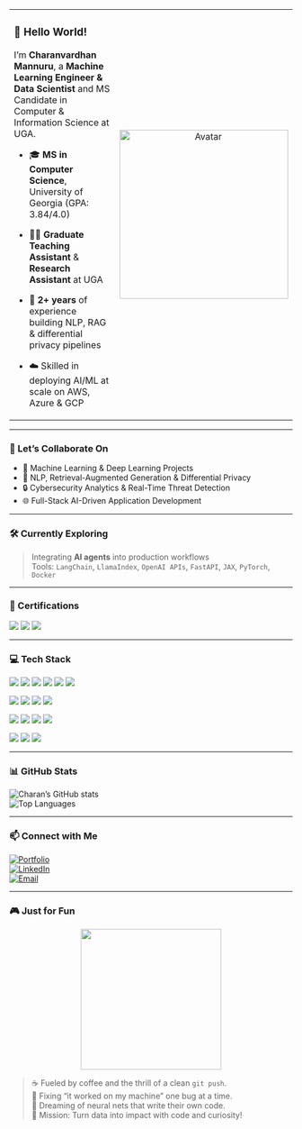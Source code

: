<table>
  <tr>
    <td valign="top" width="65%">

### 👋 Hello World!

I’m **Charanvardhan Mannuru**, a **Machine Learning Engineer & Data Scientist** and MS Candidate in Computer & Information Science at UGA.

- 🎓 **MS in Computer Science**, University of Georgia (GPA: 3.84/4.0)  
- 🧑‍💻 **Graduate Teaching Assistant** & **Research Assistant** at UGA  
- 🤖 **2+ years** of experience building NLP, RAG & differential privacy pipelines  
- ☁️ Skilled in deploying AI/ML at scale on AWS, Azure & GCP  

    </td>
    <td valign="middle" align="center" width="35%">
      <img src="https://avatars.githubusercontent.com/Charanvardhan?size=300" alt="Avatar" width="300"/>
    </td>
  </tr>
</table>

---

### 🚀 Let’s Collaborate On

- 🤖 Machine Learning & Deep Learning Projects  
- 🧠 NLP, Retrieval-Augmented Generation & Differential Privacy  
- 🔒 Cybersecurity Analytics & Real-Time Threat Detection  
- 🌐 Full-Stack AI-Driven Application Development  

---

### 🛠 Currently Exploring

> Integrating **AI agents** into production workflows  
> Tools: `LangChain`, `LlamaIndex`, `OpenAI APIs`, `FastAPI`, `JAX`, `PyTorch`, `Docker`

---

### 📜 Certifications

<p align="left">
  <a href="#"><img src="https://img.shields.io/badge/AWS%20Solutions%20Architect–Associate-232F3E?logo=amazonaws&logoColor=white&style=for-the-badge"/></a>
  <a href="#"><img src="https://img.shields.io/badge/AWS–Computer%20Vision-FF9900?logo=amazonaws&logoColor=white&style=for-the-badge"/></a>
  <a href="#"><img src="https://img.shields.io/badge/Regression%20Models-007ACC?logo=statsmodels&logoColor=white&style=for-the-badge"/></a>
</p>

---

### 💻 Tech Stack

<p>
  <img src="https://img.shields.io/badge/Python-3670A0?style=flat-square&logo=python&logoColor=white"/>
  <img src="https://img.shields.io/badge/SQL-4479A1?style=flat-square&logo=postgresql&logoColor=white"/>
  <img src="https://img.shields.io/badge/PySpark-EE4C2C?style=flat-square&logo=apache spark&logoColor=white"/>
  <img src="https://img.shields.io/badge/PyTorch-EE4C2C?style=flat-square&logo=pytorch&logoColor=white"/>
  <img src="https://img.shields.io/badge/TensorFlow-FF6F00?style=flat-square&logo=tensorflow&logoColor=white"/>
  <img src="https://img.shields.io/badge/JAX-000000?style=flat-square&logo=google&logoColor=white"/>
</p>
<p>
  <img src="https://img.shields.io/badge/Django-092E20?style=flat-square&logo=django&logoColor=white"/>
  <img src="https://img.shields.io/badge/Flask-000000?style=flat-square&logo=flask&logoColor=white"/>
  <img src="https://img.shields.io/badge/FastAPI-005571?style=flat-square&logo=fastapi&logoColor=white"/>
  <img src="https://img.shields.io/badge/Next.js-000000?style=flat-square&logo=nextdotjs&logoColor=white"/>
</p>
<p>
  <img src="https://img.shields.io/badge/React-20232A?style=flat-square&logo=react&logoColor=61DAFB"/>
  <img src="https://img.shields.io/badge/Node.js-339933?style=flat-square&logo=nodedotjs&logoColor=white"/>
  <img src="https://img.shields.io/badge/Docker-2496ED?style=flat-square&logo=docker&logoColor=white"/>
  <img src="https://img.shields.io/badge/Kubernetes-326CE5?style=flat-square&logo=kubernetes&logoColor=white"/>
</p>
<p>
  <img src="https://img.shields.io/badge/AWS-232F3E?style=flat-square&logo=amazonaws&logoColor=white"/>
  <img src="https://img.shields.io/badge/Azure-0078D4?style=flat-square&logo=microsoftazure&logoColor=white"/>
  <img src="https://img.shields.io/badge/GCP-4285F4?style=flat-square&logo=googlecloud&logoColor=white"/>
</p>

---

### 📊 GitHub Stats

![Charan’s GitHub stats](https://github-readme-stats.vercel.app/api?username=Charanvardhan&show_icons=true&theme=radical)  
![Top Languages](https://github-readme-stats.vercel.app/api/top-langs/?username=Charanvardhan&layout=compact&theme=radical)  

---

### 📫 Connect with Me

[![Portfolio](https://img.shields.io/badge/Portfolio-Website-black?logo=netlify&logoColor=white&style=flat-square)](https://charanvardhan.netlify.app)  
[![LinkedIn](https://img.shields.io/badge/LinkedIn-blue?logo=linkedin&style=flat-square)](https://www.linkedin.com/in/charanvardhanreddym/)  
[![Email](https://img.shields.io/badge/Email-D14836?logo=gmail&logoColor=white&style=flat-square)](mailto:charanvardhanreddym@gmail.com)  

---

### 🎮 Just for Fun

<p align="center">
  <img src="https://media.giphy.com/media/1kkxWqT5nvLXupUTwK/giphy.gif" width="250" />
</p>

> ☕ Fueled by coffee and the thrill of a clean `git push`.  
> 🐛 Fixing “it worked on my machine” one bug at a time.  
> 🤖 Dreaming of neural nets that write their own code.  
> 🎯 Mission: Turn data into impact with code and curiosity!
